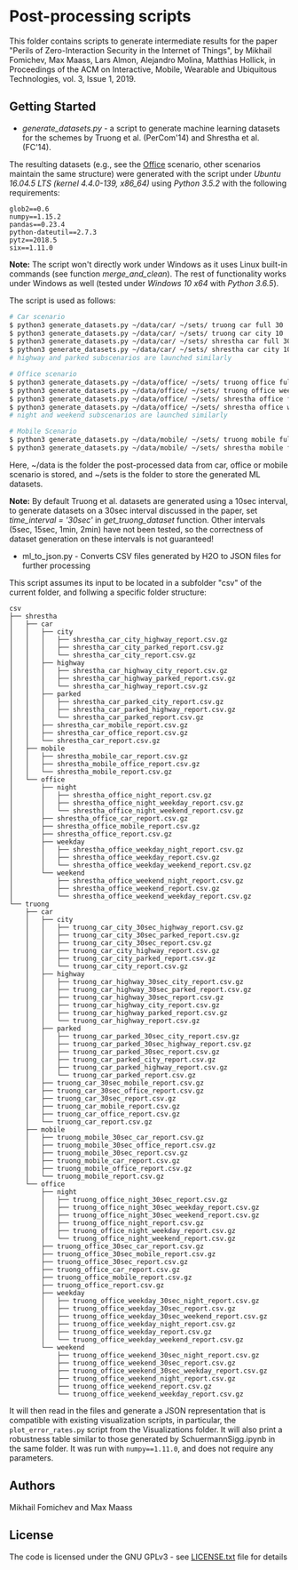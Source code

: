 # Post-processing scripts

This folder contains scripts to generate intermediate results for the paper "Perils of Zero-Interaction Security in the Internet of Things", by Mikhail Fomichev, Max Maass, Lars Almon, Alejandro Molina, Matthias Hollick, in Proceedings of the ACM on Interactive, Mobile, Wearable and Ubiquitous Technologies, vol. 3, Issue 1, 2019. 

## Getting Started

* *generate_datasets.py* - a script to generate machine learning datasets for the schemes by Truong et al. (PerCom'14) and Shrestha et al. (FC'14).

The resulting datasets (e.g., see the [Office](https://dx.doi.org/10.5281/zenodo.2537707) scenario, other scenarios maintain the same structure) were generated with the script under *Ubuntu 16.04.5 LTS (kernel 4.4.0-139, x86_64)* using *Python 3.5.2* with the following requirements:

```
glob2==0.6
numpy==1.15.2
pandas==0.23.4
python-dateutil==2.7.3
pytz==2018.5
six==1.11.0
```

**Note:** The script won't directly work under Windows as it uses Linux built-in commands (see function *merge_and_clean*). The rest of functionality works under Windows as well (tested under *Windows 10 x64* with *Python 3.6.5*). 

The script is used as follows:

```bash
# Car scenario
$ python3 generate_datasets.py ~/data/car/ ~/sets/ truong car full 30    # generate dataset for the full car scenario using 30 cores (scheme by Truong et al.)
$ python3 generate_datasets.py ~/data/car/ ~/sets/ truong car city 10    # generate dataset for the city car subscenario using 10 cores (scheme by Truong et al.)
$ python3 generate_datasets.py ~/data/car/ ~/sets/ shrestha car full 30  # generate dataset for the full car scenario using 30 cores (scheme by Shrestha et al.)
$ python3 generate_datasets.py ~/data/car/ ~/sets/ shrestha car city 10  # generate dataset for the city car subscenario using 10 cores (scheme by Shrestha et al.)
# highway and parked subscenarios are launched similarly

# Office scenario
$ python3 generate_datasets.py ~/data/office/ ~/sets/ truong office full 35       # generate dataset for the full office scenario using 35 cores (scheme by Truong et al.)
$ python3 generate_datasets.py ~/data/office/ ~/sets/ truong office weekday 20    # generate dataset for the weekday office subscenario using 20 cores (scheme by Truong et al.)
$ python3 generate_datasets.py ~/data/office/ ~/sets/ shrestha office full 35     # generate dataset for the full office scenario using 35 cores (scheme by Shrestha et al.)
$ python3 generate_datasets.py ~/data/office/ ~/sets/ shrestha office weekday 20  # generate dataset for the weekday office subscenario using 20 cores (scheme by Shrestha et al.)
# night and weekend subscenarios are launched similarly

# Mobile Scenario
$ python3 generate_datasets.py ~/data/mobile/ ~/sets/ truong mobile full 15    # generate dataset for the full mobile scenario using 15 cores (scheme by Truong et al.)
$ python3 generate_datasets.py ~/data/mobile/ ~/sets/ shrestha mobile full 25  # generate dataset for the full mobile scenario using 25 cores (scheme by Shrestha et al.)
```

Here, ~/data is the folder the post-processed data from car, office or mobile scenario is stored, and ~/sets is the folder to store the generated ML datasets.

**Note:** By default Truong et al. datasets are generated using a 10sec interval, to generate datasets on a 30sec interval discussed in the paper, set *time_interval = '30sec'* in *get_truong_dataset* function. Other intervals (5sec, 15sec, 1min, 2min) have not been tested, so the correctness of dataset generation on these intervals is not guaranteed! 


* ml_to_json.py - Converts CSV files generated by H2O to JSON files for further processing

This script assumes its input to be located in a subfolder "csv" of the current folder, and follwing a specific folder structure:
```
csv
├── shrestha
│   ├── car
│   │   ├── city
│   │   │   ├── shrestha_car_city_highway_report.csv.gz
│   │   │   ├── shrestha_car_city_parked_report.csv.gz
│   │   │   └── shrestha_car_city_report.csv.gz
│   │   ├── highway
│   │   │   ├── shrestha_car_highway_city_report.csv.gz
│   │   │   ├── shrestha_car_highway_parked_report.csv.gz
│   │   │   └── shrestha_car_highway_report.csv.gz
│   │   ├── parked
│   │   │   ├── shrestha_car_parked_city_report.csv.gz
│   │   │   ├── shrestha_car_parked_highway_report.csv.gz
│   │   │   └── shrestha_car_parked_report.csv.gz
│   │   ├── shrestha_car_mobile_report.csv.gz
│   │   ├── shrestha_car_office_report.csv.gz
│   │   └── shrestha_car_report.csv.gz
│   ├── mobile
│   │   ├── shrestha_mobile_car_report.csv.gz
│   │   ├── shrestha_mobile_office_report.csv.gz
│   │   └── shrestha_mobile_report.csv.gz
│   └── office
│       ├── night
│       │   ├── shrestha_office_night_report.csv.gz
│       │   ├── shrestha_office_night_weekday_report.csv.gz
│       │   └── shrestha_office_night_weekend_report.csv.gz
│       ├── shrestha_office_car_report.csv.gz
│       ├── shrestha_office_mobile_report.csv.gz
│       ├── shrestha_office_report.csv.gz
│       ├── weekday
│       │   ├── shrestha_office_weekday_night_report.csv.gz
│       │   ├── shrestha_office_weekday_report.csv.gz
│       │   └── shrestha_office_weekday_weekend_report.csv.gz
│       └── weekend
│           ├── shrestha_office_weekend_night_report.csv.gz
│           ├── shrestha_office_weekend_report.csv.gz
│           └── shrestha_office_weekend_weekday_report.csv.gz
└── truong
    ├── car
    │   ├── city
    │   │   ├── truong_car_city_30sec_highway_report.csv.gz
    │   │   ├── truong_car_city_30sec_parked_report.csv.gz
    │   │   ├── truong_car_city_30sec_report.csv.gz
    │   │   ├── truong_car_city_highway_report.csv.gz
    │   │   ├── truong_car_city_parked_report.csv.gz
    │   │   └── truong_car_city_report.csv.gz
    │   ├── highway
    │   │   ├── truong_car_highway_30sec_city_report.csv.gz
    │   │   ├── truong_car_highway_30sec_parked_report.csv.gz
    │   │   ├── truong_car_highway_30sec_report.csv.gz
    │   │   ├── truong_car_highway_city_report.csv.gz
    │   │   ├── truong_car_highway_parked_report.csv.gz
    │   │   └── truong_car_highway_report.csv.gz
    │   ├── parked
    │   │   ├── truong_car_parked_30sec_city_report.csv.gz
    │   │   ├── truong_car_parked_30sec_highway_report.csv.gz
    │   │   ├── truong_car_parked_30sec_report.csv.gz
    │   │   ├── truong_car_parked_city_report.csv.gz
    │   │   ├── truong_car_parked_highway_report.csv.gz
    │   │   └── truong_car_parked_report.csv.gz
    │   ├── truong_car_30sec_mobile_report.csv.gz
    │   ├── truong_car_30sec_office_report.csv.gz
    │   ├── truong_car_30sec_report.csv.gz
    │   ├── truong_car_mobile_report.csv.gz
    │   ├── truong_car_office_report.csv.gz
    │   └── truong_car_report.csv.gz
    ├── mobile
    │   ├── truong_mobile_30sec_car_report.csv.gz
    │   ├── truong_mobile_30sec_office_report.csv.gz
    │   ├── truong_mobile_30sec_report.csv.gz
    │   ├── truong_mobile_car_report.csv.gz
    │   ├── truong_mobile_office_report.csv.gz
    │   └── truong_mobile_report.csv.gz
    └── office
        ├── night
        │   ├── truong_office_night_30sec_report.csv.gz
        │   ├── truong_office_night_30sec_weekday_report.csv.gz
        │   ├── truong_office_night_30sec_weekend_report.csv.gz
        │   ├── truong_office_night_report.csv.gz
        │   ├── truong_office_night_weekday_report.csv.gz
        │   └── truong_office_night_weekend_report.csv.gz
        ├── truong_office_30sec_car_report.csv.gz
        ├── truong_office_30sec_mobile_report.csv.gz
        ├── truong_office_30sec_report.csv.gz
        ├── truong_office_car_report.csv.gz
        ├── truong_office_mobile_report.csv.gz
        ├── truong_office_report.csv.gz
        ├── weekday
        │   ├── truong_office_weekday_30sec_night_report.csv.gz
        │   ├── truong_office_weekday_30sec_report.csv.gz
        │   ├── truong_office_weekday_30sec_weekend_report.csv.gz
        │   ├── truong_office_weekday_night_report.csv.gz
        │   ├── truong_office_weekday_report.csv.gz
        │   └── truong_office_weekday_weekend_report.csv.gz
        └── weekend
            ├── truong_office_weekend_30sec_night_report.csv.gz
            ├── truong_office_weekend_30sec_report.csv.gz
            ├── truong_office_weekend_30sec_weekday_report.csv.gz
            ├── truong_office_weekend_night_report.csv.gz
            ├── truong_office_weekend_report.csv.gz
            └── truong_office_weekend_weekday_report.csv.gz
```

It will then read in the files and generate a JSON representation that is compatible with existing visualization scripts, in particular, the `plot_error_rates.py` script from the Visualizations folder. It will also print a robustness table similar to those generated by SchuermannSigg.ipynb in the same folder. It was run with `numpy==1.11.0`, and does not require any parameters.

## Authors

Mikhail Fomichev and Max Maass


## License

The code is licensed under the GNU GPLv3 - see [LICENSE.txt](https://dev.seemoo.tu-darmstadt.de/zia/evaluation-public/blob/master/LICENSE.txt) file for details
